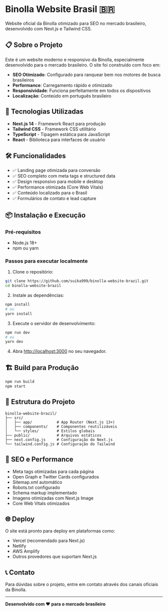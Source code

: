 # Binolla Website Brasil 🇧🇷

Website oficial da Binolla otimizado para SEO no mercado brasileiro, desenvolvido com Next.js e Tailwind CSS.

## 📋 Sobre o Projeto

Este é um website moderno e responsivo da Binolla, especialmente desenvolvido para o mercado brasileiro. O site foi construído com foco em:

- **SEO Otimizado**: Configurado para ranquear bem nos motores de busca brasileiros
- **Performance**: Carregamento rápido e otimizado
- **Responsividade**: Funciona perfeitamente em todos os dispositivos
- **Localização**: Conteúdo em português brasileiro

## 🚀 Tecnologias Utilizadas

- **Next.js 14** - Framework React para produção
- **Tailwind CSS** - Framework CSS utilitário
- **TypeScript** - Tipagem estática para JavaScript
- **React** - Biblioteca para interfaces de usuário

## 🛠️ Funcionalidades

- ✅ Landing page otimizada para conversão
- ✅ SEO completo com meta tags e structured data
- ✅ Design responsivo para mobile e desktop
- ✅ Performance otimizada (Core Web Vitals)
- ✅ Conteúdo localizado para o Brasil
- ✅ Formulários de contato e lead capture

## 📦 Instalação e Execução

### Pré-requisitos
- Node.js 18+ 
- npm ou yarn

### Passos para executar localmente

1. Clone o repositório:
```bash
git clone https://github.com/suika999/binolla-website-brazil.git
cd binolla-website-brazil
```

2. Instale as dependências:
```bash
npm install
# ou
yarn install
```

3. Execute o servidor de desenvolvimento:
```bash
npm run dev
# ou
yarn dev
```

4. Abra [http://localhost:3000](http://localhost:3000) no seu navegador.

## 🏗️ Build para Produção

```bash
npm run build
npm start
```

## 📁 Estrutura do Projeto

```
binolla-website-brazil/
├── src/
│   ├── app/           # App Router (Next.js 13+)
│   ├── components/    # Componentes reutilizáveis
│   └── styles/        # Estilos globais
├── public/            # Arquivos estáticos
├── next.config.js     # Configuração do Next.js
└── tailwind.config.js # Configuração do Tailwind
```

## 🎯 SEO e Performance

- Meta tags otimizadas para cada página
- Open Graph e Twitter Cards configurados
- Sitemap.xml automático
- Robots.txt configurado
- Schema markup implementado
- Imagens otimizadas com Next.js Image
- Core Web Vitals otimizados

## 🌐 Deploy

O site está pronto para deploy em plataformas como:
- Vercel (recomendado para Next.js)
- Netlify
- AWS Amplify
- Outros provedores que suportam Next.js

## 📞 Contato

Para dúvidas sobre o projeto, entre em contato através dos canais oficiais da Binolla.

---

**Desenvolvido com ❤️ para o mercado brasileiro**

